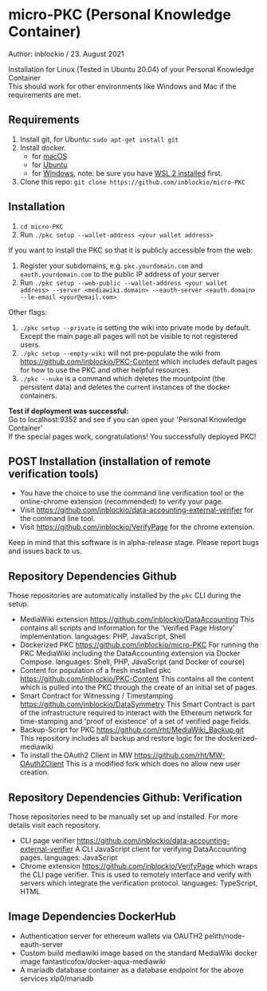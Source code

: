 # micro-PKC (Personal Knowledge Container)
Author: inblockio / 23. August 2021

Installation for Linux (Tested in Ubuntu 20.04) of your Personal Knowledge Container\
This should work for other environments like Windows and Mac if the requirements are met.

## Requirements

1. Install git, for Ubuntu: `sudo apt-get install git`
2. Install docker.
    * for [macOS](https://docs.docker.com/desktop/mac/install/)
    * for [Ubuntu](https://docs.docker.com/engine/install/ubuntu/)
    * for [Windows](https://docs.docker.com/desktop/windows/install/), note: be sure you have [WSL 2 installed](https://docs.microsoft.com/en-us/windows/wsl/install) first.
3. Clone this repo: `git clone https://github.com/inblockio/micro-PKC`

## Installation

1. `cd micro-PKC`
2. Run `./pkc setup --wallet-address <your wallet address>`

If you want to install the PKC so that it is publicly accessible from the web:
1. Register your subdomains, e.g. `pkc.yourdomain.com` and `eauth.yourdomain.com` to the public IP address of your server
2. Run `./pkc setup --web-public --wallet-address <your wallet address> --server <mediawiki.domain> --eauth-server <eauth.domain> --le-email <your@email.com>`

Other flags:
1. `./pkc setup --private` is setting the wiki into private mode by default. Except the main page all pages will not be visible to not registered users.
2. `./pkc setup --empty-wiki` will not pre-populate the wiki from https://github.com/inblockio/PKC-Content which includes default pages for how to use the PKC and other helpful resources.
3. `./pkc --nuke` is a command which deletes the mountpoint (the persistent data) and deletes the current instances of the docker containers.

**Test if deployment was successful:**\
Go to localhost:9352 and see if you can open your 'Personal Knowledge Container'\
If the special pages work, congratulations! You successfully deployed PKC!

## POST Installation (installation of remote verification tools)

* You have the choice to use the command line verification tool or the online-chrome extension (recommended) to verify your page.
* Visit https://github.com/inblockio/data-accounting-external-verifier for the command line tool.
* Visit https://github.com/inblockio/VerifyPage for the chrome extension.

Keep in mind that this software is in alpha-release stage. Please report bugs and issues back to us.

## Repository Dependencies Github

Those repositories are automatically installed by the `pkc` CLI during the setup. 
- MediaWiki extension https://github.com/inblockio/DataAccounting
  This contains all scripts and information for the 'Verified Page History' implementation.
  languages: PHP, JavaScript, Shell
- Dockerized PKC https://github.com/inblockio/micro-PKC
  For running the PKC MediaWiki including the DataAccounting extension via Docker Compose.
  languages: Shell, PHP, JavaScript (and Docker of course)
- Content for population of a fresh installed pkc https://github.com/inblockio/PKC-Content
  This contains all the content which is pulled into the PKC through the create of an initial set of pages.
- Smart Contract for Witnessing / Timestamping https://github.com/inblockio/DataSymmetry
  This Smart Contract is part of the infrastructure required to interact with the Ethereum network for time-stamping 
  and 'proof of existence' of a set of verified page fields.  
- Backup-Script for PKC https://github.com/rht/MediaWiki_Backup.git 
  This repository includes all backup and restore logic for the dockerized-mediawiki
- To install the OAuth2 Client in MW https://github.com/rht/MW-OAuth2Client
  This is a modified fork which does no allow new user creation.

##  Repository Dependencies Github: Verification

Those repositories need to be manually set up and installed. For more details visit each repository.
- CLI page verifier https://github.com/inblockio/data-accounting-external-verifier
  A CLI JavaScript client for verifying DataAccounting pages.
  languages: JavaScript
- Chrome extension https://github.com/inblockio/VerifyPage which wraps the CLI page verifier.
  This is used to remotely interface and verify with servers which integrate the verification protocol.
  languages: TypeScript, HTML

## Image Dependencies DockerHub

- Authentication server for ethereum wallets via OAUTH2 pelith/node-eauth-server
- Custom build mediawiki image based on the standard MediaWiki docker image fantasticofox/docker-aqua-mediawiki 
- A mariadb database container as a database endpoint for the above services xlp0/mariadb
